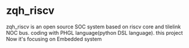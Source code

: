 # zqh_riscv
zqh_riscv is an open source SOC system based on riscv core and tilelink NOC bus. coding with PHGL language(python DSL language). this project Now it's focusing on Embedded system
